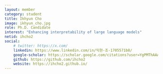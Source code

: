 ```yaml
---
layout: member
category: student
title: Ikhyun Cho
image: ikhyun_cho.jpg
role: Ph.D. Candidate
interest: "Enhancing interpretability of large language models"
netid: ihcho2
social:
    # twitter: https://x.com/
    linkedin: https://www.linkedin.com/in/익현-조-1705571b8/
    google-scholar: https://scholar.google.com/citations?user=YgPMThAAAAAJ&hl=en&oi=ao
    github: https://github.com/ihcho2
    website: https://ihcho2.github.io/
---
```

